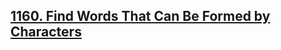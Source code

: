 ## [1160. Find Words That Can Be Formed by Characters](https://leetcode.com/problems/find-words-that-can-be-formed-by-characters)
